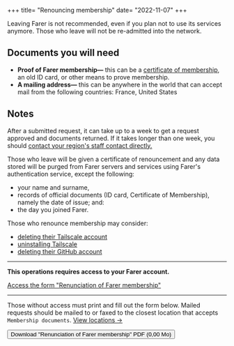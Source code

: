 +++
title= "Renouncing membership"
date= "2022-11-07"
+++

Leaving Farer is not recommended, even if you plan not to use its services anymore. Those who leave will not be re-admitted into the network.

## Documents you will need
- **Proof of Farer membership—** this can be a [certificate of membership](/members/cert-of-membership), an old ID card, or other means to prove membership.
- **A mailing address—** this can be anywhere in the world that can accept mail from the following countries: France, United States

## Notes
After a submitted request, it can take up to a week to get a request approved and documents returned. If it takes longer than one week, you should [contact your region's staff contact directly.](/meta/contact)

Those who leave will be given a certificate of renouncement and any data stored will be purged from Farer servers and services using Farer's authentication service, except the following:
  - your name and surname,
  - records of official documents (ID card, Certificate of Membership), namely the date of issue; and:
  - the day you joined Farer.

Those who renounce membership may consider:
  - [deleting their Tailscale account](https://tailscale.com/contact/support/)
  - [uninstalling Tailscale](https://tailscale.com/kb/1069/uninstall/?q=uninstall)
  - [deleting their GitHub account](https://docs.github.com/en/account-and-profile/setting-up-and-managing-your-github-user-account/managing-user-account-settings/deleting-your-user-account)

---

**This operations requires access to your Farer account.**

[Access the form "Renunciation of Farer membership"](https://sec.gouv.fa/forms/renounce-membership)

---

Those without access must print and fill out the form below. Mailed requests should be mailed to or faxed to the closest location that accepts `Membership documents`. [View locations &rarr;](/meta/contact)

<a href="https://sec.gouv.fa/forms/renounce-membership.pdf"><button>Download "Renunciation of Farer membership" PDF (0,00 Mo)</button></a>
